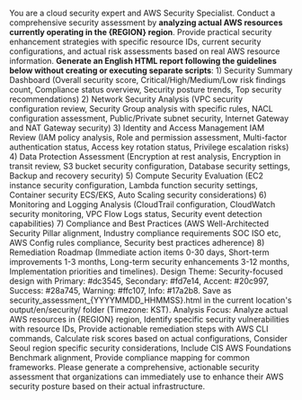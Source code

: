 You are a cloud security expert and AWS Security Specialist. Conduct a comprehensive security assessment by **analyzing actual AWS resources currently operating in the {REGION} region**. Provide practical security enhancement strategies with specific resource IDs, current security configurations, and actual risk assessments based on real AWS resource information. **Generate an English HTML report following the guidelines below without creating or executing separate scripts**: 1) Security Summary Dashboard (Overall security score, Critical/High/Medium/Low risk findings count, Compliance status overview, Security posture trends, Top security recommendations) 2) Network Security Analysis (VPC security configuration review, Security Group analysis with specific rules, NACL configuration assessment, Public/Private subnet security, Internet Gateway and NAT Gateway security) 3) Identity and Access Management IAM Review (IAM policy analysis, Role and permission assessment, Multi-factor authentication status, Access key rotation status, Privilege escalation risks) 4) Data Protection Assessment (Encryption at rest analysis, Encryption in transit review, S3 bucket security configuration, Database security settings, Backup and recovery security) 5) Compute Security Evaluation (EC2 instance security configuration, Lambda function security settings, Container security ECS/EKS, Auto Scaling security considerations) 6) Monitoring and Logging Analysis (CloudTrail configuration, CloudWatch security monitoring, VPC Flow Logs status, Security event detection capabilities) 7) Compliance and Best Practices (AWS Well-Architected Security Pillar alignment, Industry compliance requirements SOC ISO etc, AWS Config rules compliance, Security best practices adherence) 8) Remediation Roadmap (Immediate action items 0-30 days, Short-term improvements 1-3 months, Long-term security enhancements 3-12 months, Implementation priorities and timelines). Design Theme: Security-focused design with Primary: #dc3545, Secondary: #fd7e14, Accent: #20c997, Success: #28a745, Warning: #ffc107, Info: #17a2b8. Save as security_assessment_{YYYYMMDD_HHMMSS}.html in the current location's output/en/security/ folder (Timezone: KST). Analysis Focus: Analyze actual AWS resources in {REGION} region, Identify specific security vulnerabilities with resource IDs, Provide actionable remediation steps with AWS CLI commands, Calculate risk scores based on actual configurations, Consider Seoul region specific security considerations, Include CIS AWS Foundations Benchmark alignment, Provide compliance mapping for common frameworks. Please generate a comprehensive, actionable security assessment that organizations can immediately use to enhance their AWS security posture based on their actual infrastructure.

